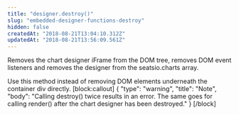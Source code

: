 ```yaml
---
title: "designer.destroy()"
slug: "embedded-designer-functions-destroy"
hidden: false
createdAt: "2018-08-21T13:04:10.312Z"
updatedAt: "2018-08-21T13:56:09.561Z"
---
```

Removes the chart designer iFrame from the DOM tree, removes DOM event listeners and removes the designer from the seatsio.charts array.

Use this method instead of removing DOM elements underneath the container div directly.
[block:callout]
{
  &quot;type&quot;: &quot;warning&quot;,
  &quot;title&quot;: &quot;Note&quot;,
  &quot;body&quot;: &quot;Calling destroy() twice results in an error. The same goes for calling render() after the chart designer has been destroyed.&quot;
}
[/block]
